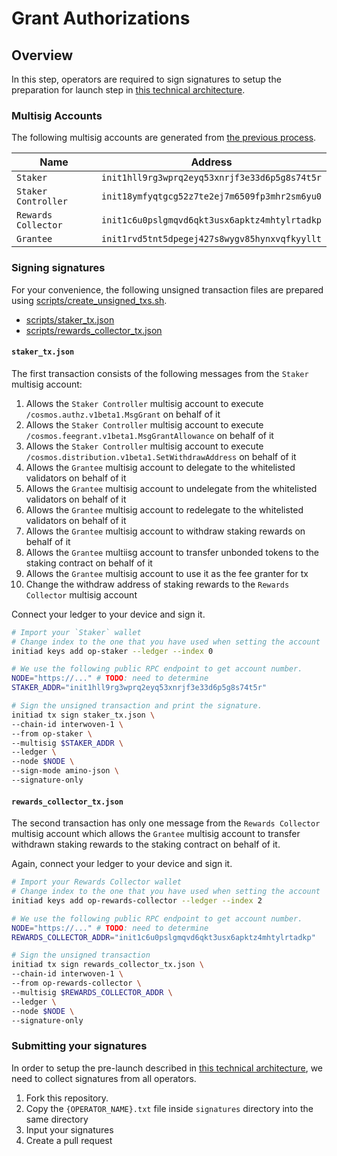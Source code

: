 # Grant Authorizations

## Overview

In this step, operators are required to sign signatures to setup the preparation for launch step in [this technical architecture](https://github.com/milkyway-labs/architecture).

### Multisig Accounts

The following multisig accounts are generated from [the previous process](../multisig/README.md).

| Name                | Address                                       |
| ------------------- | --------------------------------------------- |
| `Staker`            | `init1hll9rg3wprq2eyq53xnrjf3e33d6p5g8s74t5r` |
| `Staker Controller` | `init18ymfyqtgcg52z7te2ej7m6509fp3mhr2sm6yu0` |
| `Rewards Collector` | `init1c6u0pslgmqvd6qkt3usx6apktz4mhtylrtadkp` |
| `Grantee`           | `init1rvd5tnt5dpegej427s8wygv85hynxvqfkyyllt` |

### Signing signatures

For your convenience, the following unsigned transaction files are prepared using [scripts/create_unsigned_txs.sh](./scripts/create_unsigned_txs.sh).

- [scripts/staker_tx.json](./scripts/staker_tx.json)
- [scripts/rewards_collector_tx.json](./scripts/rewards_collector_tx.json)

#### `staker_tx.json`

The first transaction consists of the following messages from the `Staker` multisig account:

1. Allows the `Staker Controller` multisig account to execute `/cosmos.authz.v1beta1.MsgGrant` on behalf of it
2. Allows the `Staker Controller` multisig account to execute `/cosmos.feegrant.v1beta1.MsgGrantAllowance` on behalf of it
3. Allows the `Staker Controller` multisig account to execute `/cosmos.distribution.v1beta1.SetWithdrawAddress` on behalf of it
4. Allows the `Grantee` multisig account to delegate to the whitelisted validators on behalf of it
5. Allows the `Grantee` multisig account to undelegate from the whitelisted validators on behalf of it
6. Allows the `Grantee` multisig account to redelegate to the whitelisted validators on behalf of it
7. Allows the `Grantee` multisig account to withdraw staking rewards on behalf of it
8. Allows the `Grantee` multiisg account to transfer unbonded tokens to the staking contract on behalf of it
9. Allows the `Grantee` multisig account to use it as the fee granter for tx
10. Change the withdraw address of staking rewards to the `Rewards Collector` multisig account

Connect your ledger to your device and sign it.

```bash
# Import your `Staker` wallet
# Change index to the one that you have used when setting the account
initiad keys add op-staker --ledger --index 0

# We use the following public RPC endpoint to get account number.
NODE="https://..." # TODO: need to determine
STAKER_ADDR="init1hll9rg3wprq2eyq53xnrjf3e33d6p5g8s74t5r"

# Sign the unsigned transaction and print the signature.
initiad tx sign staker_tx.json \
--chain-id interwoven-1 \
--from op-staker \
--multisig $STAKER_ADDR \
--ledger \
--node $NODE \
--sign-mode amino-json \
--signature-only
```

#### `rewards_collector_tx.json`

The second transaction has only one message from the `Rewards Collector` multisig account which allows the `Grantee` multisig account to transfer withdrawn staking rewards to the staking contract on behalf of it.

Again, connect your ledger to your device and sign it.

```bash
# Import your Rewards Collector wallet
# Change index to the one that you have used when setting the account
initiad keys add op-rewards-collector --ledger --index 2

# We use the following public RPC endpoint to get account number.
NODE="https://..." # TODO: need to determine
REWARDS_COLLECTOR_ADDR="init1c6u0pslgmqvd6qkt3usx6apktz4mhtylrtadkp"

# Sign the unsigned transaction
initiad tx sign rewards_collector_tx.json \
--chain-id interwoven-1 \
--from op-rewards-collector \
--multisig $REWARDS_COLLECTOR_ADDR \
--ledger \
--node $NODE \
--signature-only
```

### Submitting your signatures

In order to setup the pre-launch described in [this technical architecture](https://github.com/milkyway-labs/architecture#preparation-for-launch), we need to collect signatures from all operators.

1. Fork this repository.
2. Copy the `{OPERATOR_NAME}.txt` file inside `signatures` directory into the same directory
3. Input your signatures
4. Create a pull request
